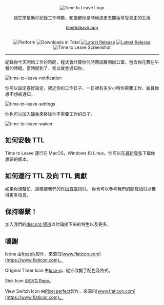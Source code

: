 <div align="center">
  <img src="../assets/timetoleave.png" alt="Time to Leave Logo">

  <p>讓它來幫助你紀錄工作時數，和提醒你是時候該走去開始享受真正的生活</p>

[timetoleave.app](https://timetoleave.app/)

  <br/>

<img src="https://img.shields.io/badge/platforms-Windows%20%7C%20MacOS%20%7C%20Linux-green" alt="Platform">
<img src="https://img.shields.io/github/downloads/thamara/time-to-leave/total" alt="Downloads in Total">
<a href="https://github.com/thamara/time-to-leave/releases/latest"><img src="https://img.shields.io/github/v/release/thamara/time-to-leave" alt="Latest Release"></a>
<a href="http://makeapullrequest.com/"><img src="https://img.shields.io/badge/PRs-welcome-purple" alt="Latest Release"></a>

   <br/>

  <img src="https://user-images.githubusercontent.com/3754225/94519528-4e549900-0248-11eb-8872-b6fb2d47f43c.jpg" alt="Time to Leave Screenshot">

  <br/>

</div>

---

紀錄你今天開始工作的時間，程式會計算你何時應該離開辦公室，包含你花費在午餐的時間。當時間到了，程式就會通知你。

![time-to-leave-notification](https://user-images.githubusercontent.com/3754225/94519526-4dbc0280-0248-11eb-9738-ffae936cfa4a.jpg)

你可以設定喜好設定，敘述你的工作日子、一日裡有多少小時你需要工作、並且你想不想被通知。

![time-to-leave-settings](https://user-images.githubusercontent.com/3754225/94519531-4eed2f80-0248-11eb-9303-78f9abe69201.jpg)

你也可以加入豁免來移除你不需要工作的日子。

![time-to-leave-waiver](https://user-images.githubusercontent.com/3754225/94762058-4e79a380-03c4-11eb-8f28-1c480dbf8b5c.png)

## 如何安裝 TTL

Time to Leave 運行在 MacOS，Windows 和 Linux。你可以在[最新發布](https://github.com/thamara/time-to-leave/releases/latest)下載你想要的版本。

## 如何運行 TTL 及向 TTL 貢獻

如果你想幫忙，請閱讀我們的[作出貢獻](../CONTRIBUTING.md)指引。
你也可以參考我們的[開發指引](../DEVELOPMENT.md)以獲得更多信息。

## 保持聯繫！

加入我們的[discord 頻道](https://discord.gg/P3KkEF5)以討論接下來的特色以及更多。

## 鳴謝

Icons 由[freepik](https://www.flaticon.com/authors/freepik)製作，來源自[www.flaticon.com](https://www.flaticon.com)。

Original Timer Icon 由[lucy-g](https://icon-icons.com/icon/timer/121243)，從它改變了配色及格式。

Sick Icon 由[SVG Repo](https://www.svgrepo.com/svg/271898/sick)。

View Switch Icon 由[Pixel perfect](https://www.flaticon.com/authors/pixel-perfect)製作，來源自[www.flaticon.com](https://www.flaticon.com)。
